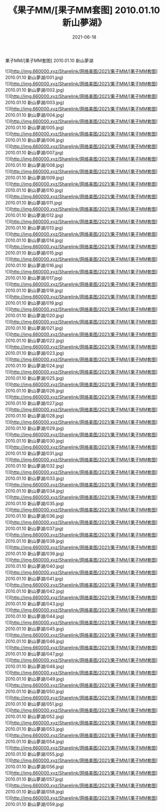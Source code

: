 ﻿---
layout: post
title:  《果子MM/[果子MM套图] 2010.01.10 新山夢湖》
date:   2021-06-18
img: http://img.660000.xyz/Sharelink/网络美图/2021/果子MM/[果子MM套图] 2010.01.10 新山夢湖/000.jpg
categories: [美女, 清纯, 唯美]
---

果子MM/[果子MM套图] 2010.01.10 新山夢湖

 ![](http://img.660000.xyz/Sharelink/网络美图/2021/果子MM/[果子MM套图] 2010.01.10 新山夢湖/001.jpg) <br>![](http://img.660000.xyz/Sharelink/网络美图/2021/果子MM/[果子MM套图] 2010.01.10 新山夢湖/002.jpg) <br>![](http://img.660000.xyz/Sharelink/网络美图/2021/果子MM/[果子MM套图] 2010.01.10 新山夢湖/003.jpg) <br>![](http://img.660000.xyz/Sharelink/网络美图/2021/果子MM/[果子MM套图] 2010.01.10 新山夢湖/004.jpg) <br>![](http://img.660000.xyz/Sharelink/网络美图/2021/果子MM/[果子MM套图] 2010.01.10 新山夢湖/005.jpg) <br>![](http://img.660000.xyz/Sharelink/网络美图/2021/果子MM/[果子MM套图] 2010.01.10 新山夢湖/006.jpg) <br>![](http://img.660000.xyz/Sharelink/网络美图/2021/果子MM/[果子MM套图] 2010.01.10 新山夢湖/007.jpg) <br>![](http://img.660000.xyz/Sharelink/网络美图/2021/果子MM/[果子MM套图] 2010.01.10 新山夢湖/008.jpg) <br>![](http://img.660000.xyz/Sharelink/网络美图/2021/果子MM/[果子MM套图] 2010.01.10 新山夢湖/009.jpg) <br>![](http://img.660000.xyz/Sharelink/网络美图/2021/果子MM/[果子MM套图] 2010.01.10 新山夢湖/010.jpg) <br>![](http://img.660000.xyz/Sharelink/网络美图/2021/果子MM/[果子MM套图] 2010.01.10 新山夢湖/011.jpg) <br>![](http://img.660000.xyz/Sharelink/网络美图/2021/果子MM/[果子MM套图] 2010.01.10 新山夢湖/012.jpg) <br>![](http://img.660000.xyz/Sharelink/网络美图/2021/果子MM/[果子MM套图] 2010.01.10 新山夢湖/013.jpg) <br>![](http://img.660000.xyz/Sharelink/网络美图/2021/果子MM/[果子MM套图] 2010.01.10 新山夢湖/014.jpg) <br>![](http://img.660000.xyz/Sharelink/网络美图/2021/果子MM/[果子MM套图] 2010.01.10 新山夢湖/015.jpg) <br>![](http://img.660000.xyz/Sharelink/网络美图/2021/果子MM/[果子MM套图] 2010.01.10 新山夢湖/016.jpg) <br>![](http://img.660000.xyz/Sharelink/网络美图/2021/果子MM/[果子MM套图] 2010.01.10 新山夢湖/017.jpg) <br>![](http://img.660000.xyz/Sharelink/网络美图/2021/果子MM/[果子MM套图] 2010.01.10 新山夢湖/018.jpg) <br>![](http://img.660000.xyz/Sharelink/网络美图/2021/果子MM/[果子MM套图] 2010.01.10 新山夢湖/019.jpg) <br>![](http://img.660000.xyz/Sharelink/网络美图/2021/果子MM/[果子MM套图] 2010.01.10 新山夢湖/020.jpg) <br>![](http://img.660000.xyz/Sharelink/网络美图/2021/果子MM/[果子MM套图] 2010.01.10 新山夢湖/021.jpg) <br>![](http://img.660000.xyz/Sharelink/网络美图/2021/果子MM/[果子MM套图] 2010.01.10 新山夢湖/022.jpg) <br>![](http://img.660000.xyz/Sharelink/网络美图/2021/果子MM/[果子MM套图] 2010.01.10 新山夢湖/023.jpg) <br>![](http://img.660000.xyz/Sharelink/网络美图/2021/果子MM/[果子MM套图] 2010.01.10 新山夢湖/024.jpg) <br>![](http://img.660000.xyz/Sharelink/网络美图/2021/果子MM/[果子MM套图] 2010.01.10 新山夢湖/025.jpg) <br>![](http://img.660000.xyz/Sharelink/网络美图/2021/果子MM/[果子MM套图] 2010.01.10 新山夢湖/026.jpg) <br>![](http://img.660000.xyz/Sharelink/网络美图/2021/果子MM/[果子MM套图] 2010.01.10 新山夢湖/027.jpg) <br>![](http://img.660000.xyz/Sharelink/网络美图/2021/果子MM/[果子MM套图] 2010.01.10 新山夢湖/028.jpg) <br>![](http://img.660000.xyz/Sharelink/网络美图/2021/果子MM/[果子MM套图] 2010.01.10 新山夢湖/029.jpg) <br>![](http://img.660000.xyz/Sharelink/网络美图/2021/果子MM/[果子MM套图] 2010.01.10 新山夢湖/030.jpg) <br>![](http://img.660000.xyz/Sharelink/网络美图/2021/果子MM/[果子MM套图] 2010.01.10 新山夢湖/031.jpg) <br>![](http://img.660000.xyz/Sharelink/网络美图/2021/果子MM/[果子MM套图] 2010.01.10 新山夢湖/032.jpg) <br>![](http://img.660000.xyz/Sharelink/网络美图/2021/果子MM/[果子MM套图] 2010.01.10 新山夢湖/033.jpg) <br>![](http://img.660000.xyz/Sharelink/网络美图/2021/果子MM/[果子MM套图] 2010.01.10 新山夢湖/034.jpg) <br>![](http://img.660000.xyz/Sharelink/网络美图/2021/果子MM/[果子MM套图] 2010.01.10 新山夢湖/035.jpg) <br>![](http://img.660000.xyz/Sharelink/网络美图/2021/果子MM/[果子MM套图] 2010.01.10 新山夢湖/036.jpg) <br>![](http://img.660000.xyz/Sharelink/网络美图/2021/果子MM/[果子MM套图] 2010.01.10 新山夢湖/037.jpg) <br>![](http://img.660000.xyz/Sharelink/网络美图/2021/果子MM/[果子MM套图] 2010.01.10 新山夢湖/038.jpg) <br>![](http://img.660000.xyz/Sharelink/网络美图/2021/果子MM/[果子MM套图] 2010.01.10 新山夢湖/039.jpg) <br>![](http://img.660000.xyz/Sharelink/网络美图/2021/果子MM/[果子MM套图] 2010.01.10 新山夢湖/040.jpg) <br>![](http://img.660000.xyz/Sharelink/网络美图/2021/果子MM/[果子MM套图] 2010.01.10 新山夢湖/041.jpg) <br>![](http://img.660000.xyz/Sharelink/网络美图/2021/果子MM/[果子MM套图] 2010.01.10 新山夢湖/042.jpg) <br>![](http://img.660000.xyz/Sharelink/网络美图/2021/果子MM/[果子MM套图] 2010.01.10 新山夢湖/043.jpg) <br>![](http://img.660000.xyz/Sharelink/网络美图/2021/果子MM/[果子MM套图] 2010.01.10 新山夢湖/044.jpg) <br>![](http://img.660000.xyz/Sharelink/网络美图/2021/果子MM/[果子MM套图] 2010.01.10 新山夢湖/045.jpg) <br>![](http://img.660000.xyz/Sharelink/网络美图/2021/果子MM/[果子MM套图] 2010.01.10 新山夢湖/046.jpg) <br>![](http://img.660000.xyz/Sharelink/网络美图/2021/果子MM/[果子MM套图] 2010.01.10 新山夢湖/047.jpg) <br>![](http://img.660000.xyz/Sharelink/网络美图/2021/果子MM/[果子MM套图] 2010.01.10 新山夢湖/048.jpg) <br>![](http://img.660000.xyz/Sharelink/网络美图/2021/果子MM/[果子MM套图] 2010.01.10 新山夢湖/049.jpg) <br>![](http://img.660000.xyz/Sharelink/网络美图/2021/果子MM/[果子MM套图] 2010.01.10 新山夢湖/050.jpg) <br>![](http://img.660000.xyz/Sharelink/网络美图/2021/果子MM/[果子MM套图] 2010.01.10 新山夢湖/051.jpg) <br>![](http://img.660000.xyz/Sharelink/网络美图/2021/果子MM/[果子MM套图] 2010.01.10 新山夢湖/052.jpg) <br>![](http://img.660000.xyz/Sharelink/网络美图/2021/果子MM/[果子MM套图] 2010.01.10 新山夢湖/053.jpg) <br>![](http://img.660000.xyz/Sharelink/网络美图/2021/果子MM/[果子MM套图] 2010.01.10 新山夢湖/054.jpg) <br>![](http://img.660000.xyz/Sharelink/网络美图/2021/果子MM/[果子MM套图] 2010.01.10 新山夢湖/055.jpg) <br>![](http://img.660000.xyz/Sharelink/网络美图/2021/果子MM/[果子MM套图] 2010.01.10 新山夢湖/056.jpg) <br>![](http://img.660000.xyz/Sharelink/网络美图/2021/果子MM/[果子MM套图] 2010.01.10 新山夢湖/057.jpg) <br>![](http://img.660000.xyz/Sharelink/网络美图/2021/果子MM/[果子MM套图] 2010.01.10 新山夢湖/058.jpg) <br>![](http://img.660000.xyz/Sharelink/网络美图/2021/果子MM/[果子MM套图] 2010.01.10 新山夢湖/059.jpg) <br>